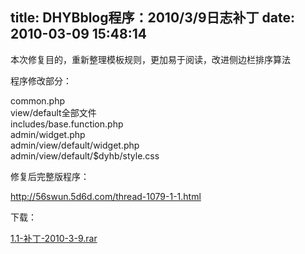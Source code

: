 title: DHYBblog程序：2010/3/9日志补丁
date: 2010-03-09 15:48:14
---

<p>
	本次修复目的，重新整理模板规则，更加易于阅读，改进侧边栏排序算法</p>
<p>
	程序修改部分：</p>
<p>
	common.php <br />
	view/default全部文件 <br />
	includes/base.function.php <br />
	admin/widget.php <br />
	admin/view/default/widget.php <br />
	admin/view/default/$dyhb/style.css</p>
<p>
	修复后完整版程序：</p>
<p>
	<a href="http://56swun.5d6d.com/thread-1079-1-1.html">http://56swun.5d6d.com/thread-1079-1-1.html</a></p>
<p>
	下载：</p>
<div class="filedown">
	<a href="width/upload/201003/82fa7fb7a0bb805abf23c7fe08075992-20100310033124.rar" id="file:" target="_blank">1.1-补丁-2010-3-9.rar</a></div>